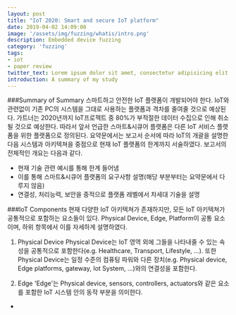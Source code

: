 ```yaml
---
layout: post
title: "IoT 2020: Smart and secure IoT platform"
date: 2019-04-02 14:09:00
image: '/assets/img/fuzzing/whatis/intro.png'
description: Embedded device fuzzing
category: 'fuzzing'
tags:
- iot
- paper review
twitter_text: Lorem ipsum dolor sit amet, consectetur adipisicing elit.
introduction: A summary of my study
---
```



###Summary of Summary
스마트하고 안전한 IoT 플랫폼이 개발되어야 한다. IoT와 관련없이 기존 PC의 시스템을 그대로 사용하는 플랫폼과 격차를 줄여줄 것으로 예상된다.
가트너는 2020년까지 IoT프로젝트 중 80%가 부적절한 데이터 수집으로 인해 취소될 것으로 예상한다. 따라서 앞서 언급한 스마트&시큐어 플랫폼은 다른 IoT 서비스 플랫폼을 위한 플랫폼으로 정의된다.
요약문에서는 보고서 순서에 따라 IoT의 개괄을 설명한 다음 시스템과 아키텍쳐을 중점으로 현재 IoT 플랫폼의 한계까지 서술하였다. 보고서의 전체적인 개요는 다음과 같다.

 - 현재 기술 관련 예시를 통해 한계 들어냄
 - 이를 통해 스마트&시큐어 플랫폼의 요구사항 설명(해당 부분부터는 요약문에서 다루지 않음)
 - 연결성, 처리능력, 보안을 중적으로 플랫폼 레벨에서 차세대 기술을 설명


###IoT Components
현재 다양한 IoT 아키텍쳐가 존재하지만, 모든 IoT 아키텍쳐가 공통적으로 포함하는 요소들이 있다. Physical Device, Edge, Platform이 공통 요소이며, 하위 항목에서 이를 자세하게 설명하였다.

1. Physical Device
Physical Device는 IoT 영역 외에 그들을 나타내줄 수 있는 속성을 공통적으로 포함한다(e.g. Healthcare, Transport, Lifestyle, ...). 또한 Physical Device는 일정 수준의 컴퓨팅 파워와 다른 장치(e.g. Physical device, Edge platforms, gateway, Iot System, ...)와의 연결성을 포함한다.

2. Edge
'Edge'는 Physical device, sensors, controllers, actuators와 같은 요소를 포함한 IoT 시스템 안의 동작 부분을 의미한다. 
  - 